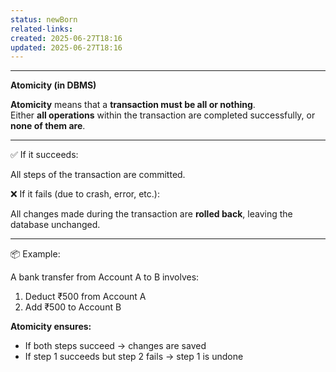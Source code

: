 ```yaml
---
status: newBorn
related-links: 
created: 2025-06-27T18:16
updated: 2025-06-27T18:16
---
```

---

**Atomicity (in DBMS)**

**Atomicity** means that a **transaction must be all or nothing**.  
Either **all operations** within the transaction are completed successfully, or **none of them are**.

---

✅ If it succeeds:

All steps of the transaction are committed.

❌ If it fails (due to crash, error, etc.):

All changes made during the transaction are **rolled back**, leaving the database unchanged.

---

📦 Example:

A bank transfer from Account A to B involves:

1. Deduct ₹500 from Account A
2. Add ₹500 to Account B

**Atomicity ensures:**

- If both steps succeed → changes are saved
- If step 1 succeeds but step 2 fails → step 1 is undone

